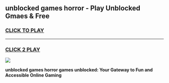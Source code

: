 
## unblocked games horror - Play Unblocked Gmaes & Free
<h3>
<a href="https://news.freeplayer.one?title=unblocked_games_horror&ref=23F">CLICK TO PLAY</a></h3>
<hr>

<h3>
<a href="https://news.freeplayer.one?title=unblocked_games_horror&ref=23F">CLICK 2 PLAY</a>
  
</h3>

<a href="https://news.freeplayer.one?title=unblocked_games_horror&ref=23F/"><img src="https://clearcache.store/games.png"></a>


**unblocked games horror games unblocked: Your Gateway to Fun and Accessible Online Gaming**

